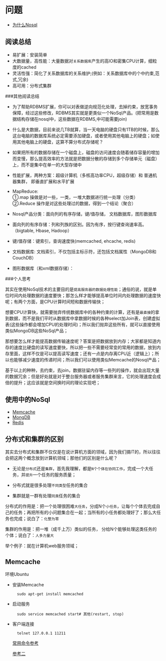 # 问题

* [为什么Nosql](http://www.infoq.com/cn/news/2011/01/nosql-why/)

## 阅读总结


* 易扩展：安装简单
* 大数据量，高性能：大量数据对`关系数据库`产生的高IO和密集CPU计算，细粒度的cached
* 灵活性强：简化了关系数据库的关系维护;(例如：关系数据库中的个中约束,范式,冗余)
* 高可用：分布式集群

###其他阅读总结

* 为了帮助RDBMS扩展，你可以对表做逆向规范化处理，去掉约束，放宽事务保障，经过这些修改，RDBMS其实就是更类似一个NoSql产品。(把常用是数据结构存储在nosql中，这些数据在RDBMS,中可能需要join)

* 什么是大数据，目前来说几TB就算，当一天电脑的硬盘只有1TB的时候，那么这台电脑的数据库系统必定需要添加硬盘，或者使用其他电脑上的硬盘；如使用其他电脑上的硬盘，这算不算分布式存储呢？

* 如果把所有的数据存储在一个磁盘上，磁盘的访问速度会随着储存容量的增加而变慢，那么提高效率的方法就是把数据分散的存储到多个存储单元（磁盘）上，而不是集中在单一的大型存储中

* 性能扩展，两种方案：超级计算机（多核高功率CPU，超级存储）和 普通机器集群， 即垂直扩展和水平扩展
* MapReduce:<br> 
     ①.map 操做是对一些，一类，一堆大数据进行统一处理（分类）<br>
     ②.Reduce 操作是对这些处理过的数据，得到一个结论（聚合）<br>
* Nosql产品分类：面向列的有序存储，键/值存储， 文档数据库，图形数据库


* 面向列的有序存储：列和列族的区别。因为有序，按行键查询速率高。（bigtable, Hbase, Hadoop）
* 键/值存储：键索引，查询速度快(memcached, ehcache, redis)
* 文档数据库:  文档索引，不仅包括主标示符，还包括文档属性（MongoDB和CouchDB）
* 图形数据库（和xml数据存储）：


###个人思考

其实在使用NoSql技术的主要目的是`提高服务器的数据处理性能`；通俗的说，就是单位时间内处理数据的速度要快；那怎么样才能够提高单位时间内处理数据的速度快呢；有两个方面，是CPU计算时间短和数据传输快；  

想要CPU计算快，就需要抛弃传统数据库中的各种约束的计算，还有是`最直接`的拿到数据，而不是我们平时从数据库中拿数据时候的各种select加Join表，创建虚拟表(这些操作都会增加CPU的处理时间)；所以我们抛弃这些所有，就可以直接使用类似MongoDB这些NoSql产品；

那想要怎么样才能提高数据传输速度呢？答案是把数据放到内存；大家都是知道内存的速度比硬盘的读写速度要快，所以把一些不需要经常变的常用的数据，放到内存里面，这样不仅是可以提高读写速度；还有一点是内存离CPU近（逻辑上）；所以也能够减少速度的传递时间；所以我们可以使用类似Memcache的Nosql产品；

基于以上的种种，去约束，去join，数据驻留内存等一些列的操作，就会出现大量的数据冗余；但是好处就是对于整台服务器或者服务集群来言，它的处理速度会成倍的提升；这应该就是空间换时间的理论实现吧；


## 使用中的NoSql

* [Memcache](http://memcached.org/)
* [MongDB](http://www.mongodb.org/)
* [Redis](http://www.redis.io/)


## 分布式和集群的区别


其实去分布式和集群不仅仅是在说计算机方面的领域，因为我们搞IT的，所以往往会把这两个概念放到计算机领域；那他们的区别是什么呢？

* 无论是`分布式`还是`集群`，首先我理解，都是`N个个体在协同工作`，完成一个大任务，并`提升`一个任务的服务质量；

* 分布式就是很多处理`不同类型`任务的集合  

* 集群就是一群有处理`同类`任务的集合

分布式的作用是：把一个处理很困难`大任务`，分成N个`小任务`，让每个个体去完成自己的任务；再把所有的小问题集合在一起；当所有的小任务都处理好了；那么大任务也完成；说白了：`化整为零`

集群的作用是：把一堆（成千上万）类似的任务， 分给N个能够处理这类任务的个体；说白了：`人多力量大`


举个例子：就在计算机web服务领域；


## Memcache

环境Ubuntu

* 安装Memcache
	
		sudo apt-get install memcached
	
* 启动服务
		
		sudo service memcached start# 其他(restart, stop)

* 客户端连接
	
		telnet 127.0.0.1 11211
		
	[常用命令参考](http://lzone.de/articles/memcached.htm)
	
	[参考二](https://github.com/memcached/memcached/blob/master/doc/protocol.txt)



























